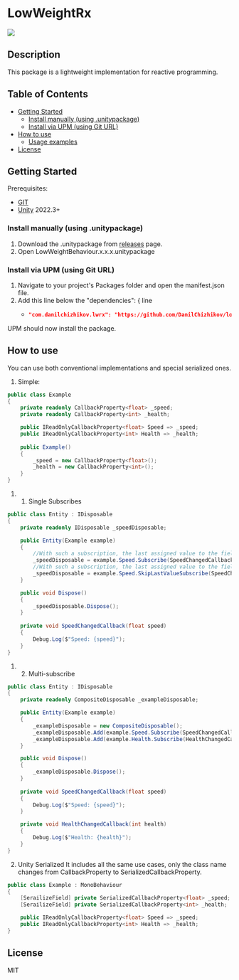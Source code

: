# LowWeightRx
![](https://img.shields.io/badge/unity-2022.3+-000.svg)

## Description
This package is a lightweight implementation for reactive programming.

## Table of Contents
- [Getting Started](#Getting-Started)
    - [Install manually (using .unitypackage)](#Install-manually-(using-.unitypackage))
    - [Install via UPM (using Git URL)](#Install-via-UPM-(using-Git-URL))
- [How to use](#How-to-use)
    - [Usage examples](#Usage-examples)
- [License](#License)

## Getting Started
Prerequisites:
- [GIT](https://git-scm.com/downloads)
- [Unity](https://unity.com/releases/editor/archive) 2022.3+

### Install manually (using .unitypackage)
1. Download the .unitypackage from [releases](https://github.com/DanilChizhikov/lowweightrx/releases/) page.
2. Open LowWeightBehaviour.x.x.x.unitypackage

### Install via UPM (using Git URL)
1. Navigate to your project's Packages folder and open the manifest.json file.
2. Add this line below the "dependencies": { line
    - ```json title="Packages/manifest.json"
      "com.danilchizhikov.lwrx": "https://github.com/DanilChizhikov/lowweightrx.git?path=Assets/LowWeightRx",
      ```
UPM should now install the package.

## How to use
You can use both conventional implementations and special serialized ones.
1) Simple:
```csharp
public class Example
{
    private readonly CallbackProperty<float> _speed;
    private readonly CallbackProperty<int> _health;

    public IReadOnlyCallbackProperty<float> Speed => _speed;
    public IReadOnlyCallbackProperty<int> Health => _health;
    
    public Example()
    {
        _speed = new CallbackProperty<float>();
        _health = new CallbackProperty<int>();
    }
}
```
1. 1. Single Subscribes
```csharp
public class Entity : IDisposable
{
    private readonly IDisposable _speedDisposable;

    public Entity(Example example)
    {
        //With such a subscription, the last assigned value to the field will be called immediately after the subscription
        _speedDisposable = example.Speed.Subscribe(SpeedChangedCallback);
        //With such a subscription, the last assigned value to the field will not be called immediately after the subscription
        _speedDisposable = example.Speed.SkipLastValueSubscribe(SpeedChangedCallback);
    }

    public void Dispose()
    {
        _speedDisposable.Dispose();
    }
    
    private void SpeedChangedCallback(float speed)
    {
        Debug.Log($"Speed: {speed}");
    }
}
```

1. 2. Multi-subscribe
```csharp
public class Entity : IDisposable
{
    private readonly CompositeDisposable _exampleDisposable;

    public Entity(Example example)
    {
        _exampleDisposable = new CompositeDisposable();
        _exampleDisposable.Add(example.Speed.Subscribe(SpeedChangedCallback));
        _exampleDisposable.Add(example.Health.Subscribe(HealthChangedCallback));
    }

    public void Dispose()
    {
        _exampleDisposable.Dispose();
    }
    
    private void SpeedChangedCallback(float speed)
    {
        Debug.Log($"Speed: {speed}");
    }

    private void HealthChangedCallback(int health)
    {
        Debug.Log($"Health: {health}");
    }
}
```
2) Unity Serialized
It includes all the same use cases, only the class name changes from CallbackProperty to SerializedCallbackProperty.
```csharp
public class Example : MonoBehaviour
{
    [SerailizeField] private SerializedCallbackProperty<float> _speed;
    [SerailizeField] private SerializedCallbackProperty<int> _health;

    public IReadOnlyCallbackProperty<float> Speed => _speed;
    public IReadOnlyCallbackProperty<int> Health => _health;
}
```

## License

MIT